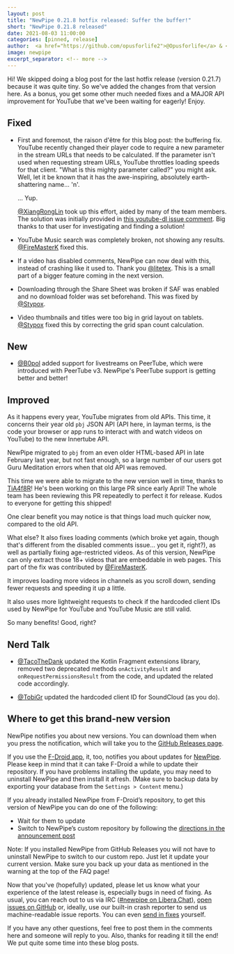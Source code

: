 ```yaml
---
layout: post
title: "NewPipe 0.21.8 hotfix released: Suffer the buffer!"
short: "NewPipe 0.21.8 released"
date: 2021-08-03 11:00:00
categories: [pinned, release]
author:  <a href="https://github.com/opusforlife2">@Opusforlife</a> & <a href="https://github.com/poolitzer">@Poolitzer</a>
image: newpipe
excerpt_separator: <!-- more -->
---
```


Hi! We skipped doing a blog post for the last hotfix release (version 0.21.7) because it was quite tiny. So we've added the changes from that version here. As a bonus, you get some other much needed fixes and a MAJOR API improvement for YouTube that we've been waiting for eagerly! Enjoy.

<!-- more -->

## Fixed

- First and foremost, the raison d'être for this blog post: the buffering fix. YouTube recently changed their player code to require a new parameter in the stream URLs that needs to be calculated. If the parameter isn't used when requesting stream URLs, YouTube throttles loading speeds for that client. "What is this mighty parameter called?" you might ask. Well, let it be known that it has the awe-inspiring, absolutely earth-shattering name... 'n'.

    ... Yup.

    [@XiangRongLin](https://github.com/XiangRongLin) took up this effort, aided by many of the team members. The solution was initially provided in [this youtube-dl issue comment](https://github.com/ytdl-org/youtube-dl/issues/29326#issuecomment-865985377). Big thanks to that user for investigating and finding a solution!

- YouTube Music search was completely broken, not showing any results. [@FireMasterK](https://github.com/FireMasterK) fixed this. 

- If a video has disabled comments, NewPipe can now deal with this, instead of crashing like it used to. Thank you [@litetex](https://github.com/litetex). This is a small part of a bigger feature coming in the next version.

- Downloading through the Share Sheet was broken if SAF was enabled and no download folder was set beforehand. This was fixed by [@Stypox](https://github.com/Stypox).

- Video thumbnails and titles were too big in grid layout on tablets. [@Stypox](https://github.com/Stypox) fixed this by correcting the grid span count calculation.

## New

- [@B0pol](https://github.com/B0pol) added support for livestreams on PeerTube, which were introduced with PeerTube v3. NewPipe's PeerTube support is getting better and better!

## Improved

As it happens every year, YouTube migrates from old APIs. This time, it concerns their year old `pbj` JSON API (API here, in layman terms, is the code your browser or app runs to interact with and watch videos on YouTube) to the new Innertube API.

NewPipe migrated to `pbj` from an even older HTML-based API in late February last year, but not fast enough, so a large number of our users got Guru Meditation errors when that old API was removed.

This time we were able to migrate to the new version well in time, thanks to [TiA4f8R](https://github.com/TiA4f8R)! He's been working on this large PR since early April! The whole team has been reviewing this PR repeatedly to perfect it for release. Kudos to everyone for getting this shipped!

One clear benefit you may notice is that things load much quicker now, compared to the old API.

What else? It also fixes loading comments (which broke yet again, though that's different from the disabled comments issue... you get it, right?), as well as partially fixing age-restricted videos. As of this version, NewPipe can only extract those 18+ videos that are embeddable in web pages. This part of the fix was contributed by [@FireMasterK](https://github.com/FireMasterK).

It improves loading more videos in channels as you scroll down, sending fewer requests and speeding it up a little.

It also uses more lightweight requests to check if the hardcoded client IDs used by NewPipe for YouTube and YouTube Music are still valid.

So many benefits! Good, right?

## Nerd Talk

- [@TacoTheDank](https://github.com/TacoTheDank) updated the Kotlin Fragment extensions library, removed two deprecated methods `onActivityResult` and `onRequestPermissionsResult` from the code, and updated the related code accordingly.

- [@TobiGr](https://github.com/TobiGr) updated the hardcoded client ID for SoundCloud (as you do).

## Where to get this brand-new version

NewPipe notifies you about new versions. You can download them when you press the notification, which will take you to the [GitHub Releases page](https://github.com/TeamNewPipe/NewPipe/releases).

If you use the [F-Droid app](https://f-droid.org/), it, too, notifies you about updates for [NewPipe](https://f-droid.org/packages/org.schabi.newpipe/).
Please keep in mind that it can take F-Droid a while to update their repository. If you have problems installing the update, you may need to uninstall NewPipe and then install it afresh. (Make sure to backup data by exporting your database from the `Settings > Content` menu.)

If you already installed NewPipe from F-Droid’s repository, to get this version of NewPipe you can do one of the following:

* Wait for them to update
* Switch to NewPipe’s custom repository by following the [directions in the announcement post](https://newpipe.net/blog/announcement/f-droid/pinned/f-droid-repo/)

Note: If you installed NewPipe from GitHub Releases you will not have to uninstall NewPipe to switch to our custom repo. Just let it update your current version.
Make sure you back up your data as mentioned in the warning at the top of the FAQ page!

Now that you've (hopefully) updated, please let us know what your experience of the latest release is, especially bugs in need of fixing. As usual, you can reach out to us via IRC ([#newpipe on Libera.Chat](https://web.libera.chat/#newpipe)), [open issues on GitHub](https://github.com/TeamNewPipe/NewPipe/issues/new) or, ideally, use our built-in crash reporter to send us machine-readable issue reports. You can even [send in fixes](https://github.com/TeamNewPipe/NewPipe/blob/dev/.github/CONTRIBUTING.md#bug-fixing) yourself.

If you have any other questions, feel free to post them in the comments here and someone will reply to you.  Also, thanks for reading it till the end! We put quite some time into these blog posts.
